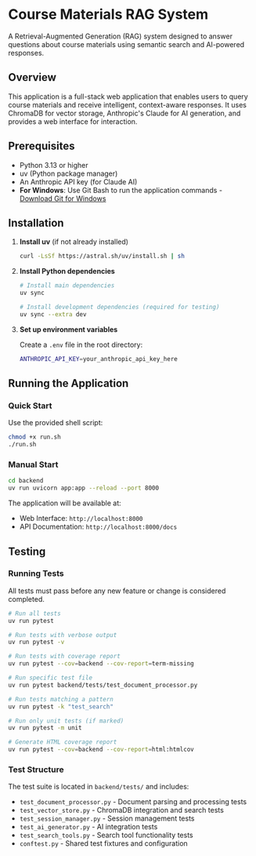 # Course Materials RAG System

A Retrieval-Augmented Generation (RAG) system designed to answer questions about course materials using semantic search and AI-powered responses.

## Overview

This application is a full-stack web application that enables users to query course materials and receive intelligent, context-aware responses. It uses ChromaDB for vector storage, Anthropic's Claude for AI generation, and provides a web interface for interaction.


## Prerequisites

- Python 3.13 or higher
- uv (Python package manager)
- An Anthropic API key (for Claude AI)
- **For Windows**: Use Git Bash to run the application commands - [Download Git for Windows](https://git-scm.com/downloads/win)

## Installation

1. **Install uv** (if not already installed)
   ```bash
   curl -LsSf https://astral.sh/uv/install.sh | sh
   ```

2. **Install Python dependencies**
   ```bash
   # Install main dependencies
   uv sync
   
   # Install development dependencies (required for testing)
   uv sync --extra dev
   ```

3. **Set up environment variables**
   
   Create a `.env` file in the root directory:
   ```bash
   ANTHROPIC_API_KEY=your_anthropic_api_key_here
   ```

## Running the Application

### Quick Start

Use the provided shell script:
```bash
chmod +x run.sh
./run.sh
```

### Manual Start

```bash
cd backend
uv run uvicorn app:app --reload --port 8000
```

The application will be available at:
- Web Interface: `http://localhost:8000`
- API Documentation: `http://localhost:8000/docs`

## Testing

### Running Tests

All tests must pass before any new feature or change is considered completed.

```bash
# Run all tests
uv run pytest

# Run tests with verbose output
uv run pytest -v

# Run tests with coverage report
uv run pytest --cov=backend --cov-report=term-missing

# Run specific test file
uv run pytest backend/tests/test_document_processor.py

# Run tests matching a pattern
uv run pytest -k "test_search"

# Run only unit tests (if marked)
uv run pytest -m unit

# Generate HTML coverage report
uv run pytest --cov=backend --cov-report=html:htmlcov
```

### Test Structure

The test suite is located in `backend/tests/` and includes:
- `test_document_processor.py` - Document parsing and processing tests
- `test_vector_store.py` - ChromaDB integration and search tests  
- `test_session_manager.py` - Session management tests
- `test_ai_generator.py` - AI integration tests
- `test_search_tools.py` - Search tool functionality tests
- `conftest.py` - Shared test fixtures and configuration
